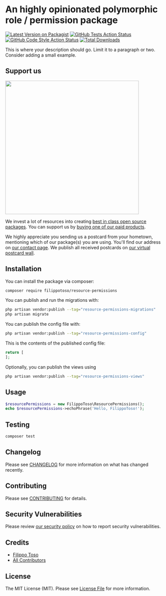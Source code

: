 # An highly opinionated polymorphic role / permission package

[![Latest Version on Packagist](https://img.shields.io/packagist/v/filippotoso/resource-permissions.svg?style=flat-square)](https://packagist.org/packages/filippotoso/resource-permissions)
[![GitHub Tests Action Status](https://img.shields.io/github/actions/workflow/status/filippotoso/resource-permissions/run-tests.yml?branch=main&label=tests&style=flat-square)](https://github.com/filippotoso/resource-permissions/actions?query=workflow%3Arun-tests+branch%3Amain)
[![GitHub Code Style Action Status](https://img.shields.io/github/actions/workflow/status/filippotoso/resource-permissions/fix-php-code-style-issues.yml?branch=main&label=code%20style&style=flat-square)](https://github.com/filippotoso/resource-permissions/actions?query=workflow%3A"Fix+PHP+code+style+issues"+branch%3Amain)
[![Total Downloads](https://img.shields.io/packagist/dt/filippotoso/resource-permissions.svg?style=flat-square)](https://packagist.org/packages/filippotoso/resource-permissions)

This is where your description should go. Limit it to a paragraph or two. Consider adding a small example.

## Support us

[<img src="https://github-ads.s3.eu-central-1.amazonaws.com/resource-permissions.jpg?t=1" width="419px" />](https://spatie.be/github-ad-click/resource-permissions)

We invest a lot of resources into creating [best in class open source packages](https://spatie.be/open-source). You can support us by [buying one of our paid products](https://spatie.be/open-source/support-us).

We highly appreciate you sending us a postcard from your hometown, mentioning which of our package(s) you are using. You'll find our address on [our contact page](https://spatie.be/about-us). We publish all received postcards on [our virtual postcard wall](https://spatie.be/open-source/postcards).

## Installation

You can install the package via composer:

```bash
composer require filippotoso/resource-permissions
```

You can publish and run the migrations with:

```bash
php artisan vendor:publish --tag="resource-permissions-migrations"
php artisan migrate
```

You can publish the config file with:

```bash
php artisan vendor:publish --tag="resource-permissions-config"
```

This is the contents of the published config file:

```php
return [
];
```

Optionally, you can publish the views using

```bash
php artisan vendor:publish --tag="resource-permissions-views"
```

## Usage

```php
$resourcePermissions = new FilippoToso\ResourcePermissions();
echo $resourcePermissions->echoPhrase('Hello, FilippoToso!');
```

## Testing

```bash
composer test
```

## Changelog

Please see [CHANGELOG](CHANGELOG.md) for more information on what has changed recently.

## Contributing

Please see [CONTRIBUTING](CONTRIBUTING.md) for details.

## Security Vulnerabilities

Please review [our security policy](../../security/policy) on how to report security vulnerabilities.

## Credits

- [Filippo Toso](https://github.com/filippotoso)
- [All Contributors](../../contributors)

## License

The MIT License (MIT). Please see [License File](LICENSE.md) for more information.
